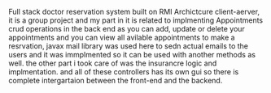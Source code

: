 Full stack doctor reservation system built on RMI Archictcure client-aerver, it is a group project and my part in it is related 
to implmenting Appointments crud operations in the back end as you can add, update or delete your appointments and you can 
view all avilable appointments to make a resrvation, javax mail library was used here to sedn actual emails to the users 
and it was immplmented so it can be used with another methods as well. the other part i took care of was the insurancre logic 
and implmentation. and all of these controllers has its own gui so there is complete intergartaion between the front-end and the 
backend.
